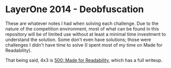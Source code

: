 LayerOne 2014 - Deobfuscation
=============================

These are whatever notes I had when solving each challenge. Due to the nature of the competition environment, most of what can be found in this repository will be of limited use without at least a minimal time investment to understand the solution. Some don't even have solutions; those were challenges I didn't have time to solve (I spent most of my time on Made for Readability).

That being said, 4x3 is [500: Made for Readability](https://github.com/blast-hardcheese/L1-2014-deob-500-madeforreadability), which has a full writeup.
